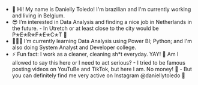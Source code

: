 - 👋 Hi! My name is Danielly Toledo! I'm brazilian and I'm currently working and living in Belgium.
- 😎 I’m interested in Data Analysis and finding a nice job in Netherlands in the future.
      - In Utretch or at least close to the city would be P✭E✭R✭F✭E✭C✭T 💙
- 🧑🏻‍💻 I’m currently learning Data Analysis using Power BI; Python; and I'm also doing System Analyst and Developer college.
- ⚡ Fun fact: I work as a cleaner, cleaning sh*t everyday. YAY! 🤢 Am I allowed to say this here or I need to act serious? 
      - I tried to be famous posting videos on YouTuBe and TikTok, but here I am. No money! 🤡
      - But you can definitely find me very active on Instagram @daniellytoledo 🤩

<!---
daniellytoledo/daniellytoledo is a ✨ special ✨ repository because its `README.md` (this file) appears on your GitHub profile.
You can click the Preview link to take a look at your changes.
--->
